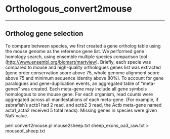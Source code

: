 # Orthologous_convert2mouse
---------------------------------------------------------------
Ortholog gene selection
---------------------------------------------------------------
To compare between species, we first created a gene ortholog table using the mouse genome as the reference gene list. We performed gene homology search, using ensemble multiple species comparison tool (http://www.ensembl.org/biomart/martview). Briefly, each specie was compared to mouse and high-quality orthologues genes list was extracted (gene order conservation score above 75, whole genome alignment score above 75 and minimum sequence identity above 80%). To account for gene paralogues and gene-duplication events, an aggregated table of “meta-genes” was created. Each meta-gene may include all gene symbols homologous to one mouse gene. For each organism, read counts were aggregated across all manifestations of each meta-gene. (For example, if zebrafish’s actb1 had 2 read, and actb2 3 read, the Actb meta-gene named acta1_acta2 received 5 total reads). Missing genes in species were given NaN value.


perl convert2mouse.pl mouse2sheep.txt sheep_exons_oa3_raw.txt > mouseof_sheep.txt
